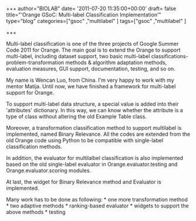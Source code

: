 +++
author="BIOLAB"
date= '2011-07-20 11:35:00+00:00'
draft= false
title="'Orange GSoC: Multi-label Classification Implementation'"
type="blog"
categories=["gsoc" ,"multilabel" ]
tags=["gsoc" ,"multilabel" ]

+++

Multi-label classification is one of the three projects of Google Summer Code 2011 for Orange. The main goal is to extend the Orange to support multi-label, including dataset support, two basic multi-label classifications-problem-transformation methods & algorithm adaptation methods, evaluation measures, GUI support, documentation, testing, and so on.

My name is Wencan Luo, from China. I'm very happy to work with my mentor Matija. Until now, we have finished a framework for multi-label support for Orange.

To support multi-label data structure, a special value is added into their 'attributes' dictionary. In this way, we can know whether the attribute is a type of class without altering the old Example Table class. 

Moreover, a transformation classification method to support multilabel is implemented, named Binary Relevance. All the codes are extended from the old Orange code using Python to be compatible with single-label classification methods.

In addition, the evaluator for multilalbel classification is also implemented based on the old single-label evaluator in Orange.evaluator.testing and Orange.evaluator.scoring modules. 

At last, the widget for Binary Relevance method and Evaluator is implemented.

Many work has to be done as following:  * one more transformation method  * two adaptive methods  * ranking-based evaluator  * widgets to support the above methods  * testing
